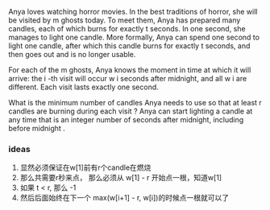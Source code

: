 Anya loves watching horror movies. In the best traditions of horror, she will be visited by m ghosts today. To meet them, Anya has prepared many candles, each of which burns for exactly t seconds. In one second, she manages to light one candle. More formally, Anya can spend one second to light one candle, after which this candle burns for exactly t seconds, and then goes out and is no longer usable.

For each of the m ghosts, Anya knows the moment in time at which it will arrive: the i -th visit will occur w i seconds after midnight, and all w i are different. Each visit lasts exactly one second.

What is the minimum number of candles Anya needs to use so that at least r candles are burning during each visit ? Anya can start lighting a candle at any time that is an integer number of seconds after midnight, including before midnight .

### ideas
1. 显然必须保证在w[1]前有r个candle在燃烧
2. 那么共需要r秒来点， 那么必须从 w[1] - r 开始点一根，知道w[1]
3. 如果 t < r, 那么 -1
4. 然后后面始终在下一个 max(w[i+1] - r, w[i])的时候点一根就可以了